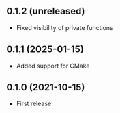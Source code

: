 ## 0.1.2 (unreleased)

- Fixed visibility of private functions

## 0.1.1 (2025-01-15)

- Added support for CMake

## 0.1.0 (2021-10-15)

- First release
